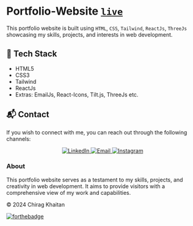 # Portfolio-Website [```live```](https://portfolio-chirag.vercel.app)

This portfolio website is built using ```HTML```, ```CSS```, ```Tailwind```, ```ReactJs```, ```ThreeJs``` showcasing my skills, projects, and interests in web development.

## 📌 Tech Stack

- HTML5
- CSS3
- Tailwind
- ReactJs
- Extras: EmailJs, React-Icons, Tilt.js, ThreeJs etc.

## 📬 Contact

If you wish to connect with me, you can reach out through the following channels:

<div align="center">
  <a href="https://www.linkedin.com/in/chirag-khaitan" target="_blank">
    <img alt="LinkedIn" src="https://img.shields.io/badge/linkedin%20-%230077B5.svg?&style=for-the-badge&logo=linkedin&logoColor=white" />
  </a>
  
  <a href="mailto:chiragkhaitan2014@gmail.com" target="_blank">
    <img alt="Email" src="https://img.shields.io/badge/Gmail-D14836?style=for-the-badge&logo=gmail&logoColor=white" />
  </a>
  
  <a href="https://www.instagram.com/thechiragkhaitan" target="_blank">
    <img alt="Instagram" src="https://img.shields.io/badge/Instagram-%23E4405F?style=for-the-badge&logo=instagram&logoColor=white" />
  </a>
</div>


### About

This portfolio website serves as a testament to my skills, projects, and creativity in web development. It aims to provide visitors with a comprehensive view of my work and capabilities.

© 2024 Chirag Khaitan

[![forthebadge](https://forthebadge.com/images/badges/built-with-love.svg)](https://forthebadge.com)

